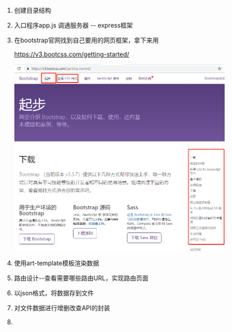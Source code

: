 1. 创建目录结构

2. 入口程序app.js  调通服务器 -- express框架

3. 在bootstrap官网找到自己要用的网页框架，拿下来用

   https://v3.bootcss.com/getting-started/

   ![1542637051602](assets/1542637051602.png)

4. 使用art-template模板渲染数据

5. 路由设计--查看需要哪些路由URL，实现路由页面

6. 以json格式，将数据存到文件

7. 对文件数据进行增删改查API的封装

8. 